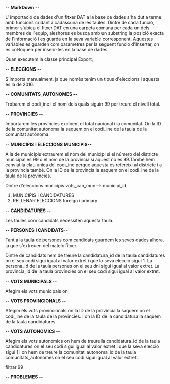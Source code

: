 **-- MarkDown --**

L' importació de dades d'un fitxer DAT a la base de dades s'ha dut a terme amb funcions cridant a cadascuna de les taules.
Dintre de cada funció, primer s'ubica el fitxer DAT en una carpeta comuna per cada un dels membres de l'equip, aleshores es busca amb un substring la posició exacta de l'informació i es guarda en la seva variable corresponent.
Aquestes variables es guarden com parametres per la seguent funcio d'Insertar, on es col·loquen per inserir-les en la base de dades.

Quan executem la classe principal Export, 

 **-- ELECCIONS --**

S'importa manualment, ja que nomès tenim un tipus d'eleccions i aquesta és la de 2016.

**-- COMUNITATS_AUTONOMES --**

Trobarem el codi_ine i el nom dels quals siguin 99 per treure el nivell total.

**-- PROVINCIES --**

Importarem les províncies excloent el total nacional i la comunitat. On la ID de la comunitat autonoma 
la saquem on el codi_ine de la taula de la comunitat autònoma.

**-- MUNICIPIS I ELECCIONS MUNICIPIS--**

A la de municipis extraurem el nom del municipi si el número del districte municipal es 99 o el nom de la província si aquest no es 99.També hem canviat la clau unica del codi_ine perque 
aquesta es refereixi al districte i a la provincia també.
On la ID de la provincia la saquem on el codi_ine de la taula de la provincies.

Dintre d'eleccions municipis 
vots_can_mun--> municipi_id
1. MUNICIPIS I CANDIDATURES
2. RELLENAR ELECCIONS
foreign i primary


**-- CANDIDATURES --**

Les taules com candidats necessiten aquesta taula.

**-- PERSONES I CANDIDATS--**

Tant a la taula de persones com candidats guardem les seves dades alhora, ja que s'extreuen del mateix fitxer.

Dintre de candidats hem de treure la candidatura_id de la taula candidatures on el seu codi sigui igual al valor
extret i que la seva elecció sigui 1.
La persona_id de la taula persones on el seu dni sigui igual al valor
extret.
La provincia_id de la taula provincies on el seu codi sigui igual al valor
extret.


**-- VOTS MUNICIPALS --**

Afegim els vots municipals on 

**-- VOTS PROVINCIONALS  --**

Afegim els vots provincionals on la ID de la provincia la saquem on el codi_ine de la taula de la provincies.
I on la ID de la candidatura la saquem de la taula candidatures.

**-- VOTS AUTONOMICS --**

Afegim els vots autonomics on hem de treure la candidatura_id de la taula candidatures on el seu codi sigui igual al valor
extret i que la seva elecció sigui 1 i on hem de treure la comunitat_autonoma_id de la taula comunitats_autonomes on el seu codi sigui igual al valor
extret.

filtrar 99

**-- PROBLEMES --**

